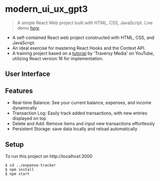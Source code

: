 # modern_ui_ux_gpt3
> A simple React Web project built with HTML, CSS, JavaScript.
> Live demo [_here_]().
- A self-contained React web project constructed with HTML, CSS, and JavaScript.
- An ideal exercise for mastering React Hooks and the Context API.
- A training project based on a [tutorial]() by 'Traversy Media' on YouTube, utilizing React version 16 for implementation.


## User Interface



## Features
- Real-time Balance: See your current balance, expenses, and income dynamically
- Transaction Log: Easily track added transactions, with new entries displayed on top
- Delete and Add: Remove items and input new transactions effortlessly
- Persistent Storage: save data locally and reload automatically


## Setup
To run this project on http://localhost:3000
```
$ cd ../expense-tracker
$ npm install
$ npm start
```

  
